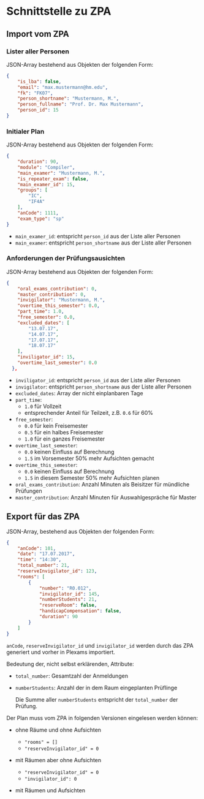 # Schnittstelle zu ZPA

## Import vom ZPA

### Lister aller Personen

JSON-Array bestehend aus  Objekten der folgenden Form:

```json
{
    "is_lba": false,
    "email": "max.mustermann@hm.edu",
    "fk": "FK07",
    "person_shortname": "Mustermann, M.",
    "person_fullname": "Prof. Dr. Max Mustermann",
    "person_id": 15
}
```

### Initialer Plan

JSON-Array bestehend aus  Objekten der folgenden Form:

```json
{
    "duration": 90,
    "module": "Compiler",
    "main_examer": "Mustermann, M.",
    "is_repeater_exam": false,
    "main_examer_id": 15,
    "groups": [
        "IC",
        "IF4A"
    ],
    "anCode": 1111,
    "exam_type": "sp"
}
```

-   `main_examer_id`:  entspricht `person_id` aus der Liste aller Personen
-   `main_examer`:  entspricht `person_shortname`  aus der Liste aller Personen

### Anforderungen der Prüfungsausichten

JSON-Array bestehend aus  Objekten der folgenden Form:

```json
{
    "oral_exams_contribution": 0,
    "master_contribution": 0,
    "invigilator": "Mustermann, M.",
    "overtime_this_semester": 0.0,
    "part_time": 1.0,
    "free_semester": 0.0,
    "excluded_dates": [
        "13.07.17",
        "14.07.17",
        "17.07.17",
        "18.07.17"
    ],
    "inviligator_id": 15,
    "overtime_last_semester": 0.0
  },
```

-   `inviligator_id`:  entspricht `person_id` aus der Liste aller Personen
-   `invigilator`:  entspricht `person_shortname`  aus der Liste aller Personen
-   `excluded_dates`: Array der nicht einplanbaren Tage
-   `part_time`:
    -   `1.0` für Vollzeit
    -    entsprechender Anteil für Teilzeit, z.B. `0.6` für 60%
-   `free_semester`:
    -   `0.0` für kein Freisemester
    -   `0.5` für ein halbes Freisemester
    -   `1.0` für ein ganzes Freisemester
-   `overtime_last_semester`:
    -   `0.0` keinen Einfluss auf Berechnung
    -   `1.5` im Vorsemester 50% mehr Aufsichten gemacht
-   `overtime_this_semester`:
    -   `0.0` keinen Einfluss auf Berechnung
    -   `1.5` in diesem Semester 50% mehr Aufsichten planen
-   `oral_exams_contribution`:
    Anzahl Minuten als Beisitzer für mündliche Prüfungen
-   `master_contribution`:
    Anzahl Minuten für Auswahlgespräche für Master

## Export für das ZPA

JSON-Array, bestehend aus Objekten der folgenden Form:

```json
{
    "anCode": 101,
    "date": "17.07.2017",
    "time": "14:30",
    "total_number": 21,
    "reserveInvigilator_id": 123,
    "rooms": [
        {
            "number": "R0.012",
            "invigilator_id": 145,
            "numberStudents": 21,
            "reserveRoom": false,
            "handicapCompensation": false,
            "duration": 90
        }
    ]
}
```

`anCode`, `reserveInvigilator_id` und `invigilator_id` werden
durch das ZPA generiert und vorher in Plexams importiert.

Bedeutung der, nicht selbst erklärenden, Attribute:

-   `total_number`: Gesamtzahl der Anmeldungen
-   `numberStudents`: Anzahl der in dem Raum eingeplanten Prüflinge

    Die Summe aller `numberStudents` entspricht der `total_number`
    der Prüfung.


Der Plan muss vom ZPA in folgenden Versionen eingelesen werden können:

-   ohne Räume und ohne Aufsichten

    -   `"rooms" = []`
    -   `"reserveInvigilator_id" = 0`

-   mit Räumen aber ohne Aufsichten

    -   `"reserveInvigilator_id" = 0`
    -   `"invigilator_id": 0`


-   mit Räumen und Aufsichten
